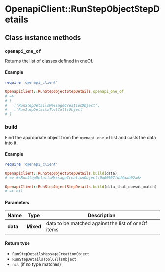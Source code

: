 # OpenapiClient::RunStepObjectStepDetails

## Class instance methods

### `openapi_one_of`

Returns the list of classes defined in oneOf.

#### Example

```ruby
require 'openapi_client'

OpenapiClient::RunStepObjectStepDetails.openapi_one_of
# =>
# [
#   :'RunStepDetailsMessageCreationObject',
#   :'RunStepDetailsToolCallsObject'
# ]
```

### build

Find the appropriate object from the `openapi_one_of` list and casts the data into it.

#### Example

```ruby
require 'openapi_client'

OpenapiClient::RunStepObjectStepDetails.build(data)
# => #<RunStepDetailsMessageCreationObject:0x00007fdd4aab02a0>

OpenapiClient::RunStepObjectStepDetails.build(data_that_doesnt_match)
# => nil
```

#### Parameters

| Name | Type | Description |
| ---- | ---- | ----------- |
| **data** | **Mixed** | data to be matched against the list of oneOf items |

#### Return type

- `RunStepDetailsMessageCreationObject`
- `RunStepDetailsToolCallsObject`
- `nil` (if no type matches)

